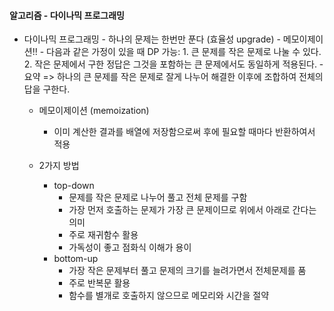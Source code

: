 
#### 알고리즘 - 다이나믹 프로그래밍 
- 다이나믹 프로그래밍 
		- 하나의 문제는 한번만 푼다 (효율성 upgrade)
			- 메모이제이션!! 
		- 다음과 같은 가정이 있을 때 DP 가능:
			1. 큰 문제를 작은 문제로 나눌 수 있다.
			2. 작은 문제에서 구한 정답은 그것을 포함하는 큰 문제에서도 동일하게 적용된다.
		- 요약 => 하나의 큰 문제를 작은 문제로 잘게 나누어 해결한 이후에 조합하여 전체의 답을 구한다.
			
	- 메모이제이션 (memoization)
		- 이미 계산한 결과를 배열에 저장함으로써 후에 필요할 때마다 반환하여서 적용
	
	- 2가지 방법
		* top-down
			- 문제를 작은 문제로 나누어 풀고 전체 문제를 구함
			- 가장 먼저 호출하는 문제가 가장 큰 문제이므로 위에서 아래로 간다는 의미
			- 주로 재귀함수 활용
			- 가독성이 좋고 점화식 이해가 용이
		* bottom-up
			- 가장 작은 문제부터 풀고 문제의 크기를 늘려가면서 전체문제를 품
			- 주로 반복문 활용 
			- 함수를 별개로 호출하지 않으므로 메모리와 시간을 절약

